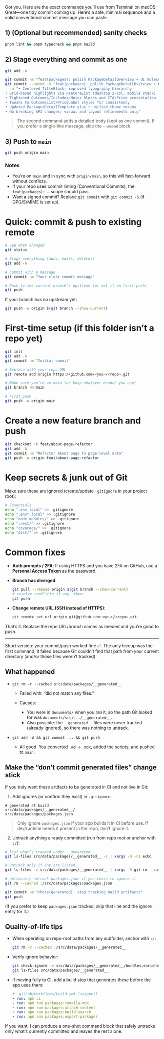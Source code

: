 Got you. Here are the exact commands you’ll use from Terminal on macOS.
Great—one tidy commit coming up. Here’s a safe, minimal sequence and a solid conventional commit message you can paste.

## 1) (Optional but recommended) sanity checks

```bash
pnpm lint && pnpm typecheck && pnpm build
```

## 2) Stage everything and commit as one

```bash
git add -A

git commit -m "feat(packages): polish PackageDetailOverview + UI molecules and theme"
git commit --amend -m "feat(packages): polish PackageDetailOverview + UI molecules and theme" \
  -m "• Centered TitleBlock; improved typography hierarchy
• Grid-based highlights via FeatureList (desktop 2-col; mobile stack)
• Tightened Outcomes/Includes/Notes blocks and CTA/Price presentation
• Tweaks to OutcomeList/PriceLabel styles for consistency
• Updated PackagesDetailTemplate glue + unified-theme tokens
• No breaking API changes; visual and layout refinements only"
```

> The second command adds a detailed body (kept as one commit). If you prefer a single-line message, skip the `--amend` block.

## 3) Push to `main`

```bash
git push origin main
```

### Notes

* You’re on `main` and in sync with `origin/main`, so this will fast-forward without conflicts.
* If your repo uses commit linting (Conventional Commits), the `feat(packages): …` scope should pass.
* Want a signed commit? Replace `git commit` with `git commit -S` (if GPG/S/MIME is set up).

# Quick: commit & push to existing remote

```bash
# See what changed
git status

# Stage everything (adds, edits, deletes)
git add -A

# Commit with a message
git commit -m "Your clear commit message"

# Push to the current branch’s upstream (or set it on first push)
git push
```

If your branch has no upstream yet:

```bash
git push -u origin $(git branch --show-current)
```

# First-time setup (if this folder isn’t a repo yet)

```bash
git init
git add -A
git commit -m "Initial commit"

# Replace with your repo URL
git remote add origin https://github.com/<you>/<repo>.git

# Make sure you’re on main (or keep whatever branch you use)
git branch -M main

# First push
git push -u origin main
```

# Create a new feature branch and push

```bash
git checkout -b feat/about-page-refactor
git add -A
git commit -m "Refactor About page to page-level data"
git push -u origin feat/about-page-refactor
```

# Keep secrets & junk out of Git

Make sure these are ignored (create/update `.gitignore` in your project root):

```bash
# Essentials
echo ".env.local" >> .gitignore
echo ".env*.local" >> .gitignore
echo "node_modules/" >> .gitignore
echo ".next/" >> .gitignore
echo "coverage/" >> .gitignore
echo "dist/" >> .gitignore
```

# Common fixes

* **Auth prompts / 2FA**: If using HTTPS and you have 2FA on GitHub, use a **Personal Access Token** as the password.
* **Branch has diverged**:

  ```bash
  git pull --rebase origin $(git branch --show-current)
  # resolve conflicts if any, then:
  git push
  ```
* **Change remote URL (SSH instead of HTTPS)**:

  ```bash
  git remote set-url origin git@github.com:<you>/<repo>.git
  ```

That’s it. Replace the repo URL/branch names as needed and you’re good to push.


---

Short version: your commit/push worked fine ✅. The only hiccup was the first command; it failed because Git couldn’t find that path from your current directory (and/or those files weren’t tracked).

## What happened

* `git rm -r --cached src/data/packages/__generated__`

  * Failed with: “did not match any files.”
  * Causes:

    * You were in `documents/` when you ran it, so the path Git looked for was `documents/src/.../__generated__`.
    * Also possible: the `__generated__` files were never tracked (already ignored), so there was nothing to untrack.

* `git add -A && git commit ... && git push`

  * All good. You converted `.md` → `.mdx`, added the scripts, and pushed to `main`.

## Make the “don’t commit generated files” change stick

If you truly want these artifacts to be generated in CI and not live in Git:

1. Add ignores (or confirm they exist) in `.gitignore`:

```
# generated at build
src/data/packages/__generated__/
src/data/packages/packages.json
```

> Only ignore `packages.json` if your app builds it in CI before use. If dev/runtime needs it present in the repo, don’t ignore it.

2. Untrack anything already committed (run from repo root or anchor with `:/`):

```bash
# list what’s tracked under __generated__
git ls-files src/data/packages/__generated__ -z | xargs -0 -n1 echo

# untrack only if any are listed
git ls-files -z src/data/packages/__generated__ | xargs -0 git rm --cached -r

# optionally untrack packages.json if you chose to ignore it
git rm --cached :/src/data/packages/packages.json

git commit -m "chore(generated): stop tracking build artifacts"
git push
```

(If you prefer to keep `packages.json` tracked, skip that line and the ignore entry for it.)

## Quality-of-life tips

* When operating on repo-root paths from any subfolder, anchor with `:/`:

  ```bash
  git rm -r --cached :/src/data/packages/__generated__
  ```
* Verify ignore behavior:

  ```bash
  git check-ignore -v src/data/packages/__generated__/bundles.enriched.json
  git ls-files src/data/packages/__generated__
  ```
* If moving fully to CI, add a build step that generates these before the app uses them:

  ```yaml
  # .github/workflows/build.yml (snippet)
  - run: npm ci
  - run: npm run packages:compile-mdx
  - run: npm run packages:attach-content
  - run: npm run packages:build-search
  - run: npm run packages:export-packages
  ```

If you want, I can produce a one-shot command block that safely untracks only what’s currently committed and leaves the rest alone.
